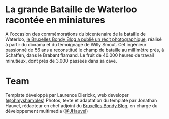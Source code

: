 # La grande Bataille de Waterloo racontée en miniatures

A l'occasion des commémorations du bicentenaire de la bataille de Waterloo, [le Bruxelles Bondy Blog a publié un récit photographique](http://www.bxlbondyblog.be/grandangle/reconstitution-miniatures-bataille-waterloo/), réalisé à partir du diorama et du témoignage de Willy Smout. Cet ingénieur passionné de 56 ans a reconstitué le champ de bataille au millimètre près, à Schaffen, dans le Brabant flamand. Le fruit de 40.000 heures de travail minutieux, dont près de 3.000 passées dans sa cave.

# Team

Template développé par Laurence Dierickx, web developer ([@ohmyshambles](https://twitter.com/ohmyshambles))
Photos, texte et adaptation du template par Jonathan Hauvel, rédacteur en chef adjoint du [Bruxelles Bondy Blog](http://www.bxlbondyblog.be), en charge du développement multimedia ([@JHauvel](https://twitter.com/jhauvel))